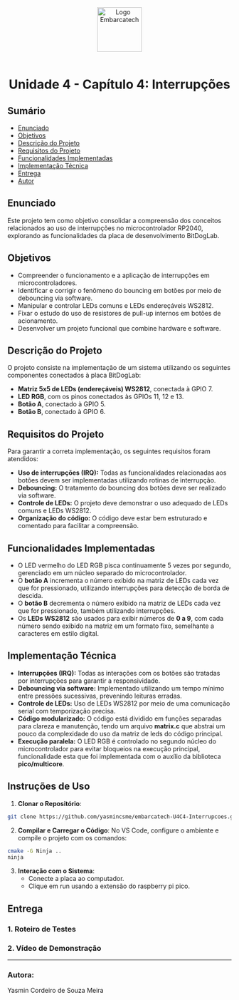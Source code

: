<div align="center">
    <img src="https://moodle.embarcatech.cepedi.org.br/pluginfile.php/1/theme_moove/logo/1733422525/Group%20658.png" alt="Logo Embarcatech" height="100">
</div>

<br>

<div align="center">

# Unidade 4 - Capítulo 4: Interrupções

</div>


## Sumário

- [Enunciado](#enunciado)
- [Objetivos](#objetivos)
- [Descrição do Projeto](#descricao-do-projeto)
- [Requisitos do Projeto](#requisitos-do-projeto)
- [Funcionalidades Implementadas](#funcionalidades-implementadas)
- [Implementação Técnica](#implementacao-tecnica)
- [Entrega](#entrega)
- [Autor](#autor)

## Enunciado
Este projeto tem como objetivo consolidar a compreensão dos conceitos relacionados ao uso de interrupções no microcontrolador RP2040, explorando as funcionalidades da placa de desenvolvimento BitDogLab.

## Objetivos
- Compreender o funcionamento e a aplicação de interrupções em microcontroladores.
- Identificar e corrigir o fenômeno do bouncing em botões por meio de debouncing via software.
- Manipular e controlar LEDs comuns e LEDs endereçáveis WS2812.
- Fixar o estudo do uso de resistores de pull-up internos em botões de acionamento.
- Desenvolver um projeto funcional que combine hardware e software.

## Descrição do Projeto
O projeto consiste na implementação de um sistema utilizando os seguintes componentes conectados à placa BitDogLab:

- **Matriz 5x5 de LEDs (endereçáveis) WS2812**, conectada à GPIO 7.
- **LED RGB**, com os pinos conectados às GPIOs 11, 12 e 13.
- **Botão A**, conectado à GPIO 5.
- **Botão B**, conectado à GPIO 6.

## Requisitos do Projeto
Para garantir a correta implementação, os seguintes requisitos foram atendidos:

- **Uso de interrupções (IRQ):** Todas as funcionalidades relacionadas aos botões devem ser implementadas utilizando rotinas de interrupção.
- **Debouncing:** O tratamento do bouncing dos botões deve ser realizado via software.
- **Controle de LEDs:** O projeto deve demonstrar o uso adequado de LEDs comuns e LEDs WS2812.
- **Organização do código:** O código deve estar bem estruturado e comentado para facilitar a compreensão.

## Funcionalidades Implementadas
- O LED vermelho do LED RGB pisca continuamente 5 vezes por segundo, gerenciado em um núcleo separado do microcontrolador.
- O **botão A** incrementa o número exibido na matriz de LEDs cada vez que for pressionado, utilizando interrupções para detecção de borda de descida.
- O **botão B** decrementa o número exibido na matriz de LEDs cada vez que for pressionado, também utilizando interrupções.
- Os **LEDs WS2812** são usados para exibir números de **0 a 9**, com cada número sendo exibido na matriz em um formato fixo, semelhante a caracteres em estilo digital.

## Implementação Técnica
- **Interrupções (IRQ):** Todas as interações com os botões são tratadas por interrupções para garantir a responsividade.
- **Debouncing via software:** Implementado utilizando um tempo mínimo entre pressões sucessivas, prevenindo leituras erradas.
- **Controle de LEDs:** Uso de LEDs WS2812 por meio de uma comunicação serial com temporização precisa.
- **Código modularizado:** O código está dividido em funções separadas para clareza e manutenção, tendo um arquivo **matrix.c** que abstrai um pouco da complexidade do uso da matriz de leds do código principal.
- **Execução paralela:** O LED RGB é controlado no segundo núcleo do microcontrolador para evitar bloqueios na execução principal, funcionalidade esta que foi implementada com o auxílio da biblioteca **pico/multicore**.

## Instruções de Uso

1. **Clonar o Repositório**:

```bash
git clone https://github.com/yasmincsme/embarcatech-U4C4-Interrupcoes.git
```

   

2. **Compilar e Carregar o Código**:
   No VS Code, configure o ambiente e compile o projeto com os comandos:

```bash	
cmake -G Ninja ..
ninja
```

3. **Interação com o Sistema**:
   - Conecte a placa ao computador.
   - Clique em run usando a extensão do raspberry pi pico.


## Entrega

### 1. Roteiro de Testes


### 2. Vídeo de Demonstração

---
### Autora:
Yasmin Cordeiro de Souza Meira


